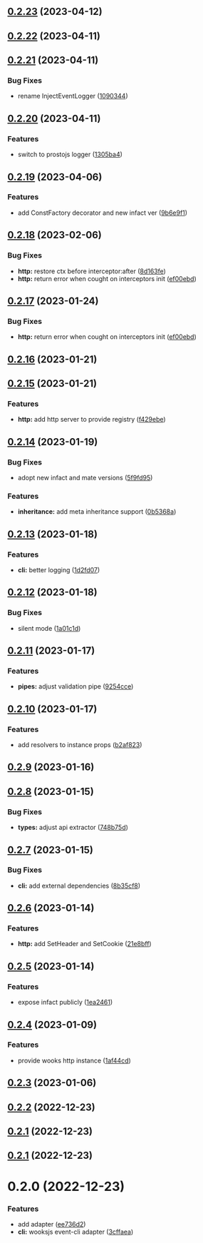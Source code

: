 ## [0.2.23](https://github.com/moostjs/moostjs/compare/v0.2.22...v0.2.23) (2023-04-12)



## [0.2.22](https://github.com/moostjs/moostjs/compare/v0.2.21...v0.2.22) (2023-04-11)



## [0.2.21](https://github.com/moostjs/moostjs/compare/v0.2.20...v0.2.21) (2023-04-11)


### Bug Fixes

* rename InjectEventLogger ([1090344](https://github.com/moostjs/moostjs/commit/10903447c29704b02b3c997aff97385207d85bfa))



## [0.2.20](https://github.com/moostjs/moostjs/compare/v0.2.19...v0.2.20) (2023-04-11)


### Features

* switch to prostojs logger ([1305ba4](https://github.com/moostjs/moostjs/commit/1305ba43e6f98dadbcbd90a3ec3197f659b90da6))



## [0.2.19](https://github.com/moostjs/moostjs/compare/v0.2.18...v0.2.19) (2023-04-06)


### Features

* add ConstFactory decorator and new infact ver ([9b6e9f1](https://github.com/moostjs/moostjs/commit/9b6e9f10fc59806e0b984a1a8381d95cb9468788))



## [0.2.18](https://github.com/moostjs/moostjs/compare/v0.2.16...v0.2.18) (2023-02-06)


### Bug Fixes

* **http:** restore ctx before interceptor:after ([8d163fe](https://github.com/moostjs/moostjs/commit/8d163fea5547816c2fc1889899ad128392e02da6))
* **http:** return error when cought on interceptors init ([ef00ebd](https://github.com/moostjs/moostjs/commit/ef00ebda557679a1be60fd3387f31d40fc369349))



## [0.2.17](https://github.com/moostjs/moostjs/compare/v0.2.16...v0.2.17) (2023-01-24)


### Bug Fixes

* **http:** return error when cought on interceptors init ([ef00ebd](https://github.com/moostjs/moostjs/commit/ef00ebda557679a1be60fd3387f31d40fc369349))



## [0.2.16](https://github.com/moostjs/moostjs/compare/v0.2.15...v0.2.16) (2023-01-21)



## [0.2.15](https://github.com/moostjs/moostjs/compare/v0.2.14...v0.2.15) (2023-01-21)


### Features

* **http:** add http server to provide registry ([f429ebe](https://github.com/moostjs/moostjs/commit/f429ebebb98bbe8d66fca8e838ace8b93ad30487))



## [0.2.14](https://github.com/moostjs/moostjs/compare/v0.2.13...v0.2.14) (2023-01-19)


### Bug Fixes

* adopt new infact and mate versions ([5f9fd95](https://github.com/moostjs/moostjs/commit/5f9fd957b8a531e9568934ea2bb6fea54dfc14f2))


### Features

* **inheritance:** add meta inheritance support ([0b5368a](https://github.com/moostjs/moostjs/commit/0b5368a912ec0e9ba314b2cc60c5ff6883b7eac9))



## [0.2.13](https://github.com/moostjs/moostjs/compare/v0.2.12...v0.2.13) (2023-01-18)


### Features

* **cli:** better logging ([1d2fd07](https://github.com/moostjs/moostjs/commit/1d2fd0775ef17c5e60b2c8beb1fb03e844a35f77))



## [0.2.12](https://github.com/moostjs/moostjs/compare/v0.2.11...v0.2.12) (2023-01-18)


### Bug Fixes

* silent mode ([1a01c1d](https://github.com/moostjs/moostjs/commit/1a01c1deaa4e0a4e8e4a3311d4e742cda62ab469))



## [0.2.11](https://github.com/moostjs/moostjs/compare/v0.2.10...v0.2.11) (2023-01-17)


### Features

* **pipes:** adjust validation pipe ([9254cce](https://github.com/moostjs/moostjs/commit/9254cce3923e15d8212e0b8ee49cb040ce64ba1d))



## [0.2.10](https://github.com/moostjs/moostjs/compare/v0.2.9...v0.2.10) (2023-01-17)


### Features

* add resolvers to instance props ([b2af823](https://github.com/moostjs/moostjs/commit/b2af823d1479dcc11868e3cd6ab3f9507e875876))



## [0.2.9](https://github.com/moostjs/moostjs/compare/v0.2.8...v0.2.9) (2023-01-16)



## [0.2.8](https://github.com/moostjs/moostjs/compare/v0.2.7...v0.2.8) (2023-01-15)


### Bug Fixes

* **types:** adjust api extractor ([748b75d](https://github.com/moostjs/moostjs/commit/748b75d3e9270753fd33daf6ac2d58b46eb79681))



## [0.2.7](https://github.com/moostjs/moostjs/compare/v0.2.6...v0.2.7) (2023-01-15)


### Bug Fixes

* **cli:** add external dependencies ([8b35cf8](https://github.com/moostjs/moostjs/commit/8b35cf8b559a7b78386a64b9f65a019845984c8e))



## [0.2.6](https://github.com/moostjs/moostjs/compare/v0.2.5...v0.2.6) (2023-01-14)


### Features

* **http:** add SetHeader and SetCookie ([21e8bff](https://github.com/moostjs/moostjs/commit/21e8bff2813b5bf498400699e18c176a51c9b09b))



## [0.2.5](https://github.com/moostjs/moostjs/compare/v0.2.4...v0.2.5) (2023-01-14)


### Features

* expose infact publicly ([1ea2461](https://github.com/moostjs/moostjs/commit/1ea2461d4134b1f1ae39953ea22d6119a6b113f0))



## [0.2.4](https://github.com/moostjs/moostjs/compare/v0.2.3...v0.2.4) (2023-01-09)


### Features

* provide wooks http instance ([1af44cd](https://github.com/moostjs/moostjs/commit/1af44cd40e04fb41cb8a77560609ee7fe899155d))



## [0.2.3](https://github.com/moostjs/moostjs/compare/v0.2.2...v0.2.3) (2023-01-06)



## [0.2.2](https://github.com/moostjs/moostjs/compare/v0.2.1...v0.2.2) (2022-12-23)



## [0.2.1](https://github.com/moostjs/moostjs/compare/v0.2.0...v0.2.1) (2022-12-23)



## [0.2.1](https://github.com/moostjs/moostjs/compare/v0.2.0...v0.2.1) (2022-12-23)



# 0.2.0 (2022-12-23)


### Features

* add adapter ([ee736d2](https://github.com/moostjs/moostjs/commit/ee736d2387c9257f21a8289139919e7b03f7d7ea))
* **cli:** wooksjs event-cli adapter ([3cffaea](https://github.com/moostjs/moostjs/commit/3cffaea94cf907c1f7ca64eab6bde45fc540d52d))



